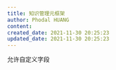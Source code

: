 ```yaml
---
title: 知识管理元框架
author: Phodal HUANG
content: 
created_date: 2021-11-30 20:25:23
updated_date: 2021-11-30 20:25:23
---
```


允许自定义字段 

